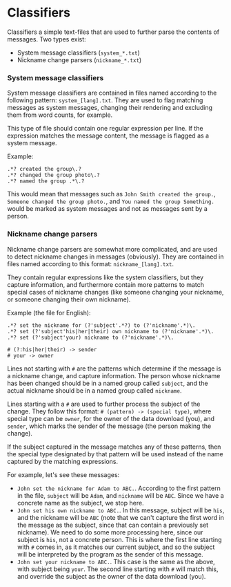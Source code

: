 # Classifiers

Classifiers a simple text-files that are used to further parse the contents
of messages. Two types exist:
- System message classifiers (`system_*.txt`)
- Nickname change parsers (`nickname_*.txt`)

### System message classifiers
System message classifiers are contained in files named according to the following
pattern: `system_[lang].txt`. They are used to flag matching messages as system
messages, changing their rendering and excluding them from word counts, for example.

This type of file should contain one regular expression per line. If the expression
matches the message content, the message is flagged as a system message.

Example:
```regexp
.*? created the group\.?
.*? changed the group photo\.?
.*? named the group .*\.?
```

This would mean that messages such as `John Smith created the group.`, `Someone changed the group photo.`, and `You named the group Something.` would be marked 
as system messages and not as messages sent by a person.

### Nickname change parsers
Nickname change parsers are somewhat more complicated, and are used to detect
nickname changes in messages (obviously). They are contained in files named 
according to this format: `nickname_[lang].txt`.

They contain regular expressions like the system classifiers, but they capture
information, and furthermore contain more patterns to match special cases of
nickname changes (like someone changing your nickname, or someone changing their
own nickname).

Example (the file for English):

```
.*? set the nickname for (?'subject'.*?) to (?'nickname'.*)\.
.*? set (?'subject'his|her|their) own nickname to (?'nickname'.*)\.
.*? set (?'subject'your) nickname to (?'nickname'.*)\.

# (?:his|her|their) -> sender
# your -> owner
```

Lines not starting with `#` are the patterns which determine if the message is a
nickname change, and capture information. The person whose nickname has been changed
should be in a named group called `subject`, and the actual nickname should be in a 
named group called `nickname`.

Lines starting with a `#` are used to further process the subject of the change. 
They follow this format: `# (pattern) -> (special type)`, where special type can be `owner`, for the owner of the data download (you), and `sender`, which marks the 
sender of the message (the person making the change).

If the subject captured in the message matches any of these patterns, then the
special type designated by that pattern will be used instead of the name captured
by the matching expressions.

For example, let's see these messages:
- `John set the nickname for Adam to ABC.`. According to the first pattern in the file, `subject` will be `Adam`, and `nickname` will be `ABC`. Since
we have a concrete name as the subject, we stop here.
- `John set his own nickname to ABC.`. In this message, subject will be `his`, and the nickname will be `ABC` (note that we can't capture the first word
in the message as the subject, since that can contain a previously set nickname). We need to do some more processing here, since our subject is `his`, not
a concrete person. This is where the first line starting with `#` comes in, as it matches our current subject, and so the subject will be interpreted by
the program as the sender of this message.
- `John set your nickname to ABC.`. This case is the same as the above, with subject being `your`. The second line starting with `#` will match this, and
override the subject as the owner of the data download (you).
